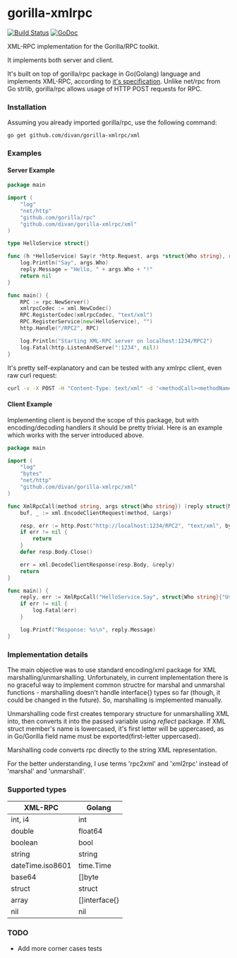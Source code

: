 # gorilla-xmlrpc #

[![Build Status](https://drone.io/github.com/divan/gorilla-xmlrpc/status.png)](https://drone.io/github.com/divan/gorilla-xmlrpc/latest)
[![GoDoc](https://godoc.org/github.com/divan/gorilla-xmlrpc/xml?status.svg)](https://godoc.org/github.com/divan/gorilla-xmlrpc/xml)

XML-RPC implementation for the Gorilla/RPC toolkit.

It implements both server and client.

It's built on top of gorilla/rpc package in Go(Golang) language and implements XML-RPC, according to [it's specification](http://xmlrpc.scripting.com/spec.html).
Unlike net/rpc from Go strlib, gorilla/rpc allows usage of HTTP POST requests for RPC.

### Installation ###
Assuming you already imported gorilla/rpc, use the following command:

    go get github.com/divan/gorilla-xmlrpc/xml

### Examples ###

#### Server Example ####

```go
package main

import (
    "log"
    "net/http"
    "github.com/gorilla/rpc"
    "github.com/divan/gorilla-xmlrpc/xml"
)

type HelloService struct{}

func (h *HelloService) Say(r *http.Request, args *struct{Who string}, reply *struct{Message string}) error {
    log.Println("Say", args.Who)
    reply.Message = "Hello, " + args.Who + "!"
    return nil
}

func main() {
    RPC := rpc.NewServer()
    xmlrpcCodec := xml.NewCodec()
    RPC.RegisterCodec(xmlrpcCodec, "text/xml")
    RPC.RegisterService(new(HelloService), "")
    http.Handle("/RPC2", RPC)

    log.Println("Starting XML-RPC server on localhost:1234/RPC2")
    log.Fatal(http.ListenAndServe(":1234", nil))
}
```

It's pretty self-explanatory and can be tested with any xmlrpc client, even raw curl request:

```bash
curl -v -X POST -H "Content-Type: text/xml" -d '<methodCall><methodName>HelloService.Say</methodName><params><param><value><string>User 1</string></value></param></params></methodCall>' http://localhost:1234/RPC2
```

#### Client Example ####

Implementing client is beyond the scope of this package, but with encoding/decoding handlers it should be pretty trivial. Here is an example which works with the server introduced above.

```go
package main

import (
    "log"
    "bytes"
    "net/http"
    "github.com/divan/gorilla-xmlrpc/xml"
)

func XmlRpcCall(method string, args struct{Who string}) (reply struct{Message string}, err error) {
    buf, _ := xml.EncodeClientRequest(method, &args)

    resp, err := http.Post("http://localhost:1234/RPC2", "text/xml", bytes.NewBuffer(buf))
    if err != nil {
        return
    }
    defer resp.Body.Close()

    err = xml.DecodeClientResponse(resp.Body, &reply)
    return
}

func main() {
    reply, err := XmlRpcCall("HelloService.Say", struct{Who string}{"User 1"})
    if err != nil {
        log.Fatal(err)
    }

    log.Printf("Response: %s\n", reply.Message)
}

```

### Implementation details ###

The main objective was to use standard encoding/xml package for XML marshalling/unmarshalling. Unfortunately, in current implementation there is no graceful way to implement common structre for marshal and unmarshal functions - marshalling doesn't handle interface{} types so far (though, it could be changed in the future).
So, marshalling is implemented manually.

Unmarshalling code first creates temporary structure for unmarshalling XML into, then converts it into the passed variable using *reflect* package.
If XML struct member's name is lowercased, it's first letter will be uppercased, as in Go/Gorilla field name must be exported(first-letter uppercased).

Marshalling code converts rpc directly to the string XML representation.

For the better understanding, I use terms 'rpc2xml' and 'xml2rpc' instead of 'marshal' and 'unmarshall'.

### Supported types ###

| XML-RPC          | Golang        |
| ---------------- | ------------- |
| int, i4          | int           |
| double           | float64       |
| boolean          | bool          |
| string           | string        |
| dateTime.iso8601 | time.Time     |
| base64           | []byte        |
| struct           | struct        |
| array            | []interface{} |
| nil              | nil           |

### TODO ###

*  Add more corner cases tests

